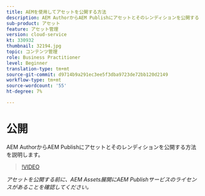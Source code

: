 ```yaml
---
title: AEMを使用してアセットを公開する方法
description: AEM AuthorからAEM Publishにアセットとそのレンディションを公開する方法を説明します。
sub-product: アセット
feature: アセット管理
version: cloud-service
kt: 330932
thumbnail: 32194.jpg
topic: コンテンツ管理
role: Business Practitioner
level: Beginner
translation-type: tm+mt
source-git-commit: d9714b9a291ec3ee5f3dba9723de72bb120d2149
workflow-type: tm+mt
source-wordcount: '55'
ht-degree: 7%

---
```



# 公開

AEM AuthorからAEM Publishにアセットとそのレンディションを公開する方法を説明します。

>[!VIDEO](https://video.tv.adobe.com/v/330932/?quality=12&learn=on&hidetitle=true)

_アセットを公開する前に、AEM Assets展開にAEM Publishサービスのライセンスがあることを確認してください。_